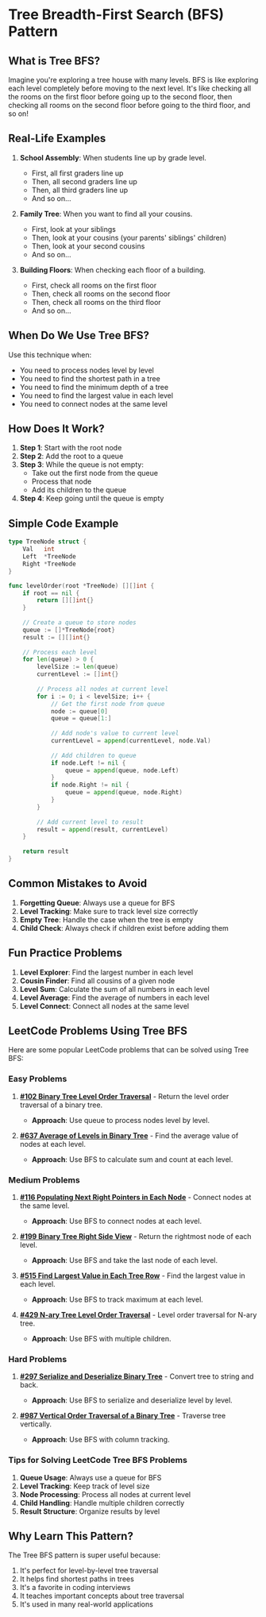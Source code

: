 # Tree Breadth-First Search (BFS) Pattern

## What is Tree BFS?

Imagine you're exploring a tree house with many levels. BFS is like exploring each level completely before moving to the next level. It's like checking all the rooms on the first floor before going up to the second floor, then checking all rooms on the second floor before going to the third floor, and so on!

## Real-Life Examples

1. **School Assembly**: When students line up by grade level.
   - First, all first graders line up
   - Then, all second graders line up
   - Then, all third graders line up
   - And so on...

2. **Family Tree**: When you want to find all your cousins.
   - First, look at your siblings
   - Then, look at your cousins (your parents' siblings' children)
   - Then, look at your second cousins
   - And so on...

3. **Building Floors**: When checking each floor of a building.
   - First, check all rooms on the first floor
   - Then, check all rooms on the second floor
   - Then, check all rooms on the third floor
   - And so on...

## When Do We Use Tree BFS?

Use this technique when:
- You need to process nodes level by level
- You need to find the shortest path in a tree
- You need to find the minimum depth of a tree
- You need to find the largest value in each level
- You need to connect nodes at the same level

## How Does It Work?

1. **Step 1**: Start with the root node
2. **Step 2**: Add the root to a queue
3. **Step 3**: While the queue is not empty:
   - Take out the first node from the queue
   - Process that node
   - Add its children to the queue
4. **Step 4**: Keep going until the queue is empty

## Simple Code Example

```go
type TreeNode struct {
    Val   int
    Left  *TreeNode
    Right *TreeNode
}

func levelOrder(root *TreeNode) [][]int {
    if root == nil {
        return [][]int{}
    }
    
    // Create a queue to store nodes
    queue := []*TreeNode{root}
    result := [][]int{}
    
    // Process each level
    for len(queue) > 0 {
        levelSize := len(queue)
        currentLevel := []int{}
        
        // Process all nodes at current level
        for i := 0; i < levelSize; i++ {
            // Get the first node from queue
            node := queue[0]
            queue = queue[1:]
            
            // Add node's value to current level
            currentLevel = append(currentLevel, node.Val)
            
            // Add children to queue
            if node.Left != nil {
                queue = append(queue, node.Left)
            }
            if node.Right != nil {
                queue = append(queue, node.Right)
            }
        }
        
        // Add current level to result
        result = append(result, currentLevel)
    }
    
    return result
}
```

## Common Mistakes to Avoid

1. **Forgetting Queue**: Always use a queue for BFS
2. **Level Tracking**: Make sure to track level size correctly
3. **Empty Tree**: Handle the case when the tree is empty
4. **Child Check**: Always check if children exist before adding them

## Fun Practice Problems

1. **Level Explorer**: Find the largest number in each level
2. **Cousin Finder**: Find all cousins of a given node
3. **Level Sum**: Calculate the sum of all numbers in each level
4. **Level Average**: Find the average of numbers in each level
5. **Level Connect**: Connect all nodes at the same level

## LeetCode Problems Using Tree BFS

Here are some popular LeetCode problems that can be solved using Tree BFS:

### Easy Problems

1. **[#102 Binary Tree Level Order Traversal](https://leetcode.com/problems/binary-tree-level-order-traversal/)** - Return the level order traversal of a binary tree.
   - **Approach**: Use queue to process nodes level by level.

2. **[#637 Average of Levels in Binary Tree](https://leetcode.com/problems/average-of-levels-in-binary-tree/)** - Find the average value of nodes at each level.
   - **Approach**: Use BFS to calculate sum and count at each level.

### Medium Problems

1. **[#116 Populating Next Right Pointers in Each Node](https://leetcode.com/problems/populating-next-right-pointers-in-each-node/)** - Connect nodes at the same level.
   - **Approach**: Use BFS to connect nodes at each level.

2. **[#199 Binary Tree Right Side View](https://leetcode.com/problems/binary-tree-right-side-view/)** - Return the rightmost node of each level.
   - **Approach**: Use BFS and take the last node of each level.

3. **[#515 Find Largest Value in Each Tree Row](https://leetcode.com/problems/find-largest-value-in-each-tree-row/)** - Find the largest value in each level.
   - **Approach**: Use BFS to track maximum at each level.

4. **[#429 N-ary Tree Level Order Traversal](https://leetcode.com/problems/n-ary-tree-level-order-traversal/)** - Level order traversal for N-ary tree.
   - **Approach**: Use BFS with multiple children.

### Hard Problems

1. **[#297 Serialize and Deserialize Binary Tree](https://leetcode.com/problems/serialize-and-deserialize-binary-tree/)** - Convert tree to string and back.
   - **Approach**: Use BFS to serialize and deserialize level by level.

2. **[#987 Vertical Order Traversal of a Binary Tree](https://leetcode.com/problems/vertical-order-traversal-of-a-binary-tree/)** - Traverse tree vertically.
   - **Approach**: Use BFS with column tracking.

### Tips for Solving LeetCode Tree BFS Problems

1. **Queue Usage**: Always use a queue for BFS
2. **Level Tracking**: Keep track of level size
3. **Node Processing**: Process all nodes at current level
4. **Child Handling**: Handle multiple children correctly
5. **Result Structure**: Organize results by level

## Why Learn This Pattern?

The Tree BFS pattern is super useful because:
1. It's perfect for level-by-level tree traversal
2. It helps find shortest paths in trees
3. It's a favorite in coding interviews
4. It teaches important concepts about tree traversal
5. It's used in many real-world applications
